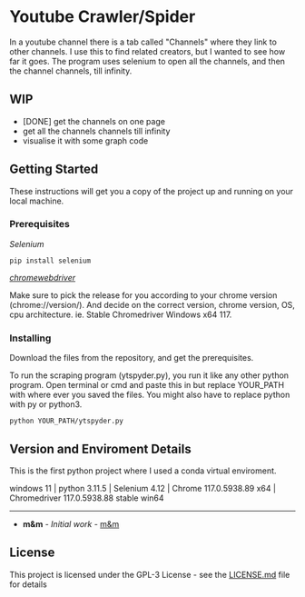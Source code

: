 # Youtube Crawler/Spider

In a youtube channel there is a tab called "Channels" where they link to other channels. I use this to find related creators, but I wanted to see how far it goes.
The program uses selenium to open all the channels, and then the channel channels, till infinity.

## WIP
- [DONE] get the channels on one page
- get all the channels channels till infinity
- visualise it with some graph code

## Getting Started

These instructions will get you a copy of the project up and running on your local machine.

### Prerequisites

_Selenium_
```
pip install selenium
```
[_chromewebdriver_](https://chromedriver.chromium.org/)

Make sure to pick the release for you according to your chrome version (chrome://version/). And decide on the correct version, chrome version, OS, cpu architecture. ie. Stable Chromedriver Windows x64 117.
### Installing
Download the files from the repository, and get the prerequisites.

To run the scraping program (ytspyder.py), you run it like any other python program. 
Open terminal or cmd and paste this in but replace YOUR_PATH with where ever you saved the files. You might also have to replace python with py or python3.
```
python YOUR_PATH/ytspyder.py
```

## Version and Enviroment Details
This is the first python project where I used a conda virtual enviroment. 

windows 11 | python 3.11.5 | Selenium 4.12 | Chrome 117.0.5938.89 x64 | Chromedriver 117.0.5938.88 stable win64

---
* **m&m** - *Initial work* - [m&m](https://github.com/MandMcoding)

## License

This project is licensed under the GPL-3 License - see the [LICENSE.md](LICENSE.md) file for details
